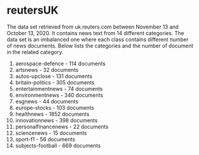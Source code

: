# reutersUK
The data set retrieved from uk.reuters.com between November 13 and October 13, 2020. It contains news text from 14 different categories. The data set is an imbalanced one where each class contains different number of news documents. Below lists the categories and the number of document in the related category.

 1. aerospace-defence - 114 documents
 2. artsnews - 32 documents
 3. autos-upclose - 131 documents
 4. britain-politics - 305 documents
 5. entertainmentnews - 74 documents
 6. environmentnews - 340 documents
 7. esgnews - 44 documents
 8. europe-stocks - 103 documents
 9. healthnews - 1852 documents 
 10. innovationnews - 398 documents
 11. personalfinancenews - 22 documents
 12. sciencenews - 15 documents
 13. sport-f1 - 56 documents
 14. subjects-football - 669 documents
 
 
 

